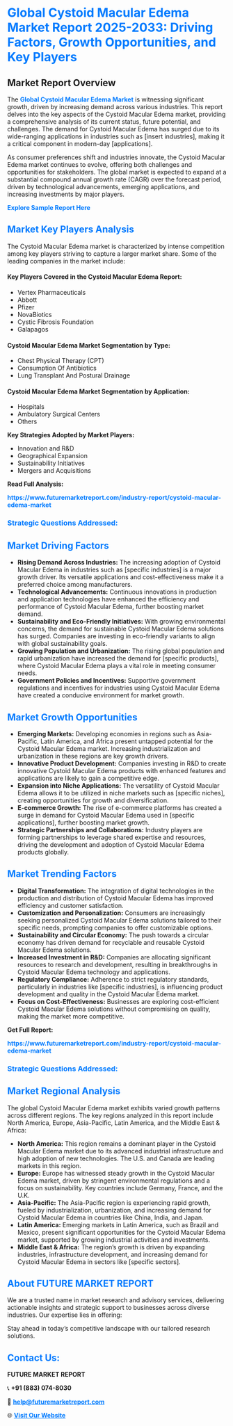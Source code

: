 <h1 style="color: #007BFF;">Global Cystoid Macular Edema Market Report 2025-2033: Driving Factors, Growth Opportunities, and Key Players</h1>

<section id="overview">
<h2>Market Report Overview</h2>
<p>The <a href="https://www.futuremarketreport.com/industry-report/cystoid-macular-edema-market" style="color: #007BFF; text-decoration: none;"><strong>Global Cystoid Macular Edema Market</strong></a> is witnessing significant growth, driven by increasing demand across various industries. This report delves into the key aspects of the Cystoid Macular Edema market, providing a comprehensive analysis of its current status, future potential, and challenges. The demand for Cystoid Macular Edema has surged due to its wide-ranging applications in industries such as [insert industries], making it a critical component in modern-day [applications].</p>
<p>As consumer preferences shift and industries innovate, the Cystoid Macular Edema market continues to evolve, offering both challenges and opportunities for stakeholders. The global market is expected to expand at a substantial compound annual growth rate (CAGR) over the forecast period, driven by technological advancements, emerging applications, and increasing investments by major players.</p>
</section>

<section id="overview">
<p><a href="https://www.futuremarketreport.com/request-sample/reportId=34350" style="color: #007BFF; text-decoration: none;"><strong>Explore Sample Report Here</strong></a></p>
</section>

<section id="key-players">
<h2 style="color: #007BFF;">Market Key Players Analysis</h2>
<p>The Cystoid Macular Edema market is characterized by intense competition among key players striving to capture a larger market share. Some of the leading companies in the market include:</p>
<h4>Key Players Covered in the Cystoid Macular Edema Report:</h4>
<ul><li>Vertex Pharmaceuticals</li><li>Abbott</li><li>Pfizer</li><li>NovaBiotics</li><li>Cystic Fibrosis Foundation</li><li>Galapagos</li></ul>
<h4>Cystoid Macular Edema Market Segmentation by Type:</h4>
<ul><li>Chest Physical Therapy (CPT)</li><li>Consumption Of Antibiotics</li><li>Lung Transplant And Postural Drainage</li></ul>

<h4>Cystoid Macular Edema Market Segmentation by Application:</h4>
<ul><li>Hospitals</li><li>Ambulatory Surgical Centers</li><li>Others</li></ul>
<p><strong>Key Strategies Adopted by Market Players:</strong></p>
<ul>
<li>Innovation and R&D</li>
<li>Geographical Expansion</li>
<li>Sustainability Initiatives</li>
<li>Mergers and Acquisitions</li>
</ul>
</section>

<section>
<p><strong>Read Full Analysis: </strong></p><a href="https://www.futuremarketreport.com/industry-report/cystoid-macular-edema-market" style="color: #007BFF; text-decoration: none;"><strong>https://www.futuremarketreport.com/industry-report/cystoid-macular-edema-market</strong></a>
<h3 style="color: #007BFF;">Strategic Questions Addressed:</h3>
</section>

<section id="driving-factors">
<h2 style="color: #007BFF;">Market Driving Factors</h2>
<ul>
<li><strong>Rising Demand Across Industries:</strong> The increasing adoption of Cystoid Macular Edema in industries such as [specific industries] is a major growth driver. Its versatile applications and cost-effectiveness make it a preferred choice among manufacturers.</li>
<li><strong>Technological Advancements:</strong> Continuous innovations in production and application technologies have enhanced the efficiency and performance of Cystoid Macular Edema, further boosting market demand.</li>
<li><strong>Sustainability and Eco-Friendly Initiatives:</strong> With growing environmental concerns, the demand for sustainable Cystoid Macular Edema solutions has surged. Companies are investing in eco-friendly variants to align with global sustainability goals.</li>
<li><strong>Growing Population and Urbanization:</strong> The rising global population and rapid urbanization have increased the demand for [specific products], where Cystoid Macular Edema plays a vital role in meeting consumer needs.</li>
<li><strong>Government Policies and Incentives:</strong> Supportive government regulations and incentives for industries using Cystoid Macular Edema have created a conducive environment for market growth.</li>
</ul>
</section>

<section id="growth-opportunities">
<h2 style="color: #007BFF;">Market Growth Opportunities</h2>
<ul>
<li><strong>Emerging Markets:</strong> Developing economies in regions such as Asia-Pacific, Latin America, and Africa present untapped potential for the Cystoid Macular Edema market. Increasing industrialization and urbanization in these regions are key growth drivers.</li>
<li><strong>Innovative Product Development:</strong> Companies investing in R&D to create innovative Cystoid Macular Edema products with enhanced features and applications are likely to gain a competitive edge.</li>
<li><strong>Expansion into Niche Applications:</strong> The versatility of Cystoid Macular Edema allows it to be utilized in niche markets such as [specific niches], creating opportunities for growth and diversification.</li>
<li><strong>E-commerce Growth:</strong> The rise of e-commerce platforms has created a surge in demand for Cystoid Macular Edema used in [specific applications], further boosting market growth.</li>
<li><strong>Strategic Partnerships and Collaborations:</strong> Industry players are forming partnerships to leverage shared expertise and resources, driving the development and adoption of Cystoid Macular Edema products globally.</li>
</ul>
</section>

<section id="trending-factors">
<h2 style="color: #007BFF;">Market Trending Factors</h2>
<ul>
<li><strong>Digital Transformation:</strong> The integration of digital technologies in the production and distribution of Cystoid Macular Edema has improved efficiency and customer satisfaction.</li>
<li><strong>Customization and Personalization:</strong> Consumers are increasingly seeking personalized Cystoid Macular Edema solutions tailored to their specific needs, prompting companies to offer customizable options.</li>
<li><strong>Sustainability and Circular Economy:</strong> The push towards a circular economy has driven demand for recyclable and reusable Cystoid Macular Edema solutions.</li>
<li><strong>Increased Investment in R&D:</strong> Companies are allocating significant resources to research and development, resulting in breakthroughs in Cystoid Macular Edema technology and applications.</li>
<li><strong>Regulatory Compliance:</strong> Adherence to strict regulatory standards, particularly in industries like [specific industries], is influencing product development and quality in the Cystoid Macular Edema market.</li>
<li><strong>Focus on Cost-Effectiveness:</strong> Businesses are exploring cost-efficient Cystoid Macular Edema solutions without compromising on quality, making the market more competitive.</li>
</ul>
</section>

<section>
<p><strong>Get Full Report: </strong></p><a href="https://www.futuremarketreport.com/industry-report/cystoid-macular-edema-market" style="color: #007BFF; text-decoration: none;"><strong>https://www.futuremarketreport.com/industry-report/cystoid-macular-edema-market</strong></a>
<h3 style="color: #007BFF;">Strategic Questions Addressed:</h3>
</section>


<section id="regional-analysis">
<h2 style="color: #007BFF;">Market Regional Analysis</h2>
<p>The global Cystoid Macular Edema market exhibits varied growth patterns across different regions. The key regions analyzed in this report include North America, Europe, Asia-Pacific, Latin America, and the Middle East & Africa:</p>
<ul>
<li><strong>North America:</strong> This region remains a dominant player in the Cystoid Macular Edema market due to its advanced industrial infrastructure and high adoption of new technologies. The U.S. and Canada are leading markets in this region.</li>
<li><strong>Europe:</strong> Europe has witnessed steady growth in the Cystoid Macular Edema market, driven by stringent environmental regulations and a focus on sustainability. Key countries include Germany, France, and the U.K.</li>
<li><strong>Asia-Pacific:</strong> The Asia-Pacific region is experiencing rapid growth, fueled by industrialization, urbanization, and increasing demand for Cystoid Macular Edema in countries like China, India, and Japan.</li>
<li><strong>Latin America:</strong> Emerging markets in Latin America, such as Brazil and Mexico, present significant opportunities for the Cystoid Macular Edema market, supported by growing industrial activities and investments.</li>
<li><strong>Middle East & Africa:</strong> The region’s growth is driven by expanding industries, infrastructure development, and increasing demand for Cystoid Macular Edema in sectors like [specific sectors].</li>
</ul>
</section>

<footer>
<h2 style="color: #007BFF;">About FUTURE MARKET REPORT</h2>
<p>We are a trusted name in market research and advisory services, delivering actionable insights and strategic support to businesses across diverse industries. Our expertise lies in offering:</p>

<p>Stay ahead in today’s competitive landscape with our tailored research solutions.</p>

<h2 style="color: #007BFF;">Contact Us:</h2>
<p><strong>FUTURE MARKET REPORT</strong></p>
<p>📞 <strong>+91 (883) 074-8030</strong></p>
<p>📧 <strong><a href="mailto:help@futuremarketreport.com" style="color: #007BFF;">help@futuremarketreport.com</a></strong></p>
<p>🌐 <strong><a href="https://www.futuremarketreport.com/" style="color: #007BFF;">Visit Our Website</a></strong></p>
</footer>